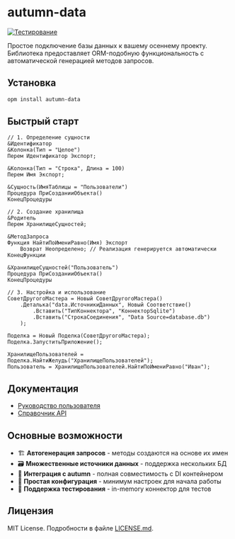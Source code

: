 # autumn-data

[![Тестирование](https://github.com/autumn-library/autumn-data/actions/workflows/test.yml/badge.svg?branch=master)](https://github.com/autumn-library/autumn-data/actions/workflows/test.yml)

Простое подключение базы данных к вашему осеннему проекту. Библиотека предоставляет ORM-подобную функциональность с автоматической генерацией методов запросов.

## Установка

```sh
opm install autumn-data
```

## Быстрый старт

```bsl
// 1. Определение сущности
&Идентификатор
&Колонка(Тип = "Целое")
Перем Идентификатор Экспорт;

&Колонка(Тип = "Строка", Длина = 100)
Перем Имя Экспорт;

&Сущность(ИмяТаблицы = "Пользователи")
Процедура ПриСозданииОбъекта()
КонецПроцедуры

// 2. Создание хранилища
&Родитель
Перем ХранилищеСущностей;

&МетодЗапроса
Функция НайтиПоИмениРавно(Имя) Экспорт
    Возврат Неопределено; // Реализация генерируется автоматически
КонецФункции

&ХранилищеСущностей("Пользователь")
Процедура ПриСозданииОбъекта()
КонецПроцедуры

// 3. Настройка и использование
СоветДругогоМастера = Новый СоветДругогоМастера()
    .Деталька("data.ИсточникиДанных", Новый Соответствие()
        .Вставить("ТипКоннектора", "КоннекторSqlite")
        .Вставить("СтрокаСоединения", "Data Source=database.db")
    );

Поделка = Новый Поделка(СоветДругогоМастера);
Поделка.ЗапуститьПриложение();

ХранилищеПользователей = Поделка.НайтиЖелудь("ХранилищеПользователей");
Пользователь = ХранилищеПользователей.НайтиПоИмениРавно("Иван");
```

## Документация

- [Руководство пользователя](docs/product/010-index.md)
- [Справочник API](docs/api/index.md)

## Основные возможности

- 🏗️ **Автогенерация запросов** - методы создаются на основе их имен
- 🗃️ **Множественные источники данных** - поддержка нескольких БД
- 🔗 **Интеграция с autumn** - полная совместимость с DI контейнером
- 📝 **Простая конфигурация** - минимум настроек для начала работы
- 🧪 **Поддержка тестирования** - in-memory коннектор для тестов

## Лицензия

MIT License. Подробности в файле [LICENSE.md](LICENSE.md).

